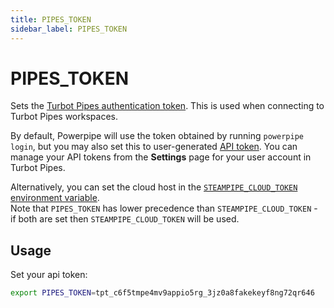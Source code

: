 ```yaml
---
title: PIPES_TOKEN
sidebar_label: PIPES_TOKEN
---
```



# PIPES_TOKEN
Sets the [Turbot Pipes authentication token](https://turbot.com/pipes/docs/profile#tokens). This is used when connecting to Turbot Pipes workspaces.  

By default, Powerpipe will use the token obtained by running `powerpipe login`, but you may also set this to user-generated [API token](https://turbot.com/pipes/docs/profile#tokens).  You can manage your API tokens from the **Settings** page for your user account in Turbot Pipes.



Alternatively, you can set the cloud host in the [`STEAMPIPE_CLOUD_TOKEN` environment variable](/docs/reference/env-vars/powerpipe_cloud_token).  
Note that `PIPES_TOKEN` has lower precedence than `STEAMPIPE_CLOUD_TOKEN` - if both are set then `STEAMPIPE_CLOUD_TOKEN` will be used.

## Usage 
Set your api token:
```bash
export PIPES_TOKEN=tpt_c6f5tmpe4mv9appio5rg_3jz0a8fakekeyf8ng72qr646
```
